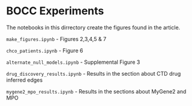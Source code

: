 # BOCC Experiments

The notebooks in this dirrectory create the figures found in the article.

`make_figures.ipynb` - Figures 2,3,4,5 & 7

`chco_patients.ipynb` - Figure 6

`alternate_null_models.ipynb` - Supplemental Figure 3

`drug_discovery_results.ipynb` - Results in the section about CTD drug inferred edges

`mygene2_mpo_results.ipynb` - Results in the sections about MyGene2 and MPO
